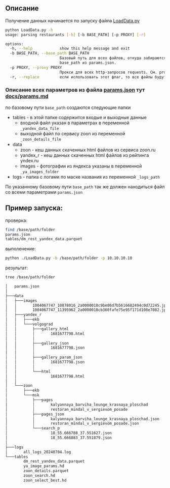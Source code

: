 

## Описание

Получение данных начинается по запуску файла [LoadData.py](LoadData.py)

```sh
python LoadData.py -h
usage: parsing restaurants [-h] [-b BASE_PATH] [-p PROXY] [-r]

options:
  -h, --help            show this help message and exit
  -b BASE_PATH, --base_path BASE_PATH
                        Базовый путь для всех файлов, откуда забираются данные для парсинга и куда кладутся вспомогательные и выходные файлы. Если не указано, используйте      
                        base_path из params.json.
  -p PROXY, --proxy PROXY
                        Прокси для всех http-запросов requests. См. proxy в params.json. По умолчанию None
  -r, --replace         если использовать этот флаг, то все файлы будут удалены перед запуском. По умолчанию false
```
### Описание всех параметров из файла [params.json](params.json) тут [docs/params.md](./docs/params.md)

по базовому пути ``base_path`` создаются следующие папки
* tables - в этой папке содержится входые и выходные данные
  * входной файл указан в параметрах в переменной ``_yandex_data_file``
  * выходной файл по сервису zoon из переменной ``_zoon_details_file``
* data
  * zoon - кеш данных скаченных html файлов из сервиса zoon.ru
  * yandex_r - кеш данных скаченных html файлов из рейтинга yndex.ru
  * images - фотографии из яндекса указаны в переменной ``_ya_images_folder``
* logs - папка с логами по маске названия из переменной ``_logs_path``

По указанному базовому пути ``base_path`` так же должен находиться файл со всеми параметрами ``params.json``

## Пример запуска:


проверка:
```sh
find /base/path/folder
params.json
tables/dm_rest_yandex_data.parquet
```

выполенение:
```sh
python ./LoadData.py -b /base/path/folder -p 10.10.10.10
```
результат:
```sh
tree /base/path/folder

│   params.json
│
├───data
│   ├───images
│   │       1004067747_10878016_2a0000018c9be86d7b5616682494c0d72245.jpg
│   │       1004067747_11395962_2a0000018cb360fafe75e95f171d108e7082.jpg
│   ├───yandex_r
│   │   ├───ekb
│   │   └───volgograd
│   │       ├───gallery_html
│   │       │       1681677798.html
│   │       │
│   │       ├───gallery_json
│   │       │       1681677798.json
│   │       │
│   │       ├───gallery_param_json
│   │       │       1681677798.json
│   │       │
│   │       └───html
│   │               1681677798.html
│   │
│   └───zoon
│       ├───ekb
│       └───msk
│           ├───pages
│           │       kalyannaya_barviha_lounge_krasnaya_ploschad
│           │       restoran_mindal_v_sergievom_posade
│           ├───pages_json
│           │       kalyannaya_barviha_lounge_krasnaya_ploschad.json
│           │       restoran_mindal_v_sergievom_posade.json
│           └───search_p
│                   18_55.666788_37.551627.json
│                   18_55.666883_37.551879.json
│
├───logs
│       all_logs_20240704.log
└───tables
        dm_rest_yandex_data.parquet
        ya_image_params.hd
        zoon_details.parquet
        zoon_search.hd
        zoon_select_best.hd

```